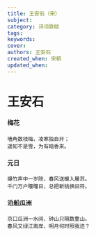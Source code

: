 ```yaml
---
title: 王安石（宋）
subject: 
category: 诗词歌赋
tags: 
keywords: 
cover: 
authors: 王安石
created_when: 宋朝
updated_when: 
---
```


# 王安石

#### 梅花

```
墙角数枝梅，凌寒独自开；
遥知不是雪，为有暗香来。
```

#### 元日

```
爆竹声中一岁除，春风送暖入屠苏。
千门万户曈曈日，总把新桃换旧符。
```

#### 泊船瓜洲

```
京口瓜洲一水间，钟山只隔数重山。
春风又绿江南岸，明月何时照我还？
```
